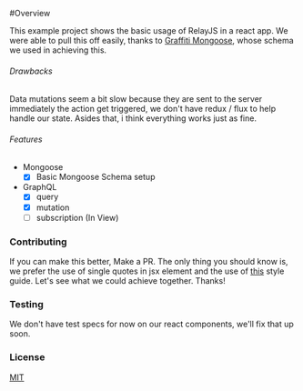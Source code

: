 #Overview

This example project shows the basic usage of RelayJS in a react app. We were able to pull this off easily, thanks to [Graffiti Mongoose](https://github.com/RisingStack/graffiti-mongoose), whose schema we used in achieving this.

###### Drawbacks
Data mutations seem a bit slow because they are sent to the server immediately the action get triggered, we don't have redux / flux to help handle our state. Asides that, i think everything works just as fine.

###### Features
+ Mongoose
  - [x] Basic Mongoose Schema setup
+ GraphQL
  - [x] query
  - [x] mutation
  - [ ] subscription (In View)

### Contributing
If you can make this better, Make a PR. The only thing you should know is, we prefer the use of single quotes in jsx element and the use of [this](http://forum.freecodecamp.com/t/free-code-camp-javascript-style-guide/19121) style guide. Let's see what we could achieve together. Thanks!

### Testing
We don't have test specs for now on our react components, we'll fix that up soon.
  
### License
[MIT](https://github.com/marhyorh/todo-mvc/blob/master/LICENSE)
